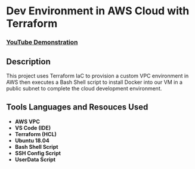 <h1>Dev Environment in AWS Cloud with Terraform</h1>

 ### [YouTube Demonstration](https://www.youtube.com/watch?v=iRaai1IBlB0&t=142s)

<h2>Description</h2>
This project uses Terraform IaC to provision a custom VPC environment in AWS then executes a Bash Shell script to install Docker into our VM in a public subnet to complete the cloud development environment. 
<br />


<h2>Tools Languages and Resouces Used</h2>

- <b>AWS VPC</b> 
- <b>VS Code (IDE)</b>
- <b>Terraform (HCL)</b>
- <b>Ubuntu 18.04</b>
- <b>Bash Shell Script</b>
- <b>SSH Config Script</b>
- <b>UserData Script</b>

<!--
<h2>Program walk-through:</h2>

<p align="center">
Launch the utility: <br/>
<img src="https://i.imgur.com/62TgaWL.png" height="80%" width="80%" alt="Disk Sanitization Steps"/>
<br />
<br />
Select the disk:  <br/>
<img src="https://i.imgur.com/tcTyMUE.png" height="80%" width="80%" alt="Disk Sanitization Steps"/>
<br />
<br />
Enter the number of passes: <br/>
<img src="https://i.imgur.com/nCIbXbg.png" height="80%" width="80%" alt="Disk Sanitization Steps"/>
<br />
<br />
Confirm your selection:  <br/>
<img src="https://i.imgur.com/cdFHBiU.png" height="80%" width="80%" alt="Disk Sanitization Steps"/>
<br />
<br />
Wait for process to complete (may take some time):  <br/>
<img src="https://i.imgur.com/JL945Ga.png" height="80%" width="80%" alt="Disk Sanitization Steps"/>
<br />
<br />
Sanitization complete:  <br/>
<img src="https://i.imgur.com/K71yaM2.png" height="80%" width="80%" alt="Disk Sanitization Steps"/>
<br />
<br />
Observe the wiped disk:  <br/>
<img src="https://i.imgur.com/AeZkvFQ.png" height="80%" width="80%" alt="Disk Sanitization Steps"/>
</p>

 ```diff
- text in red
+ text in green
! text in orange
# text in gray
@@ text in purple (and bold)@@
```
--!>

